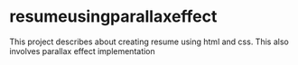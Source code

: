 # resumeusingparallaxeffect
This project describes about creating resume using html and css. 
This also involves parallax effect implementation
